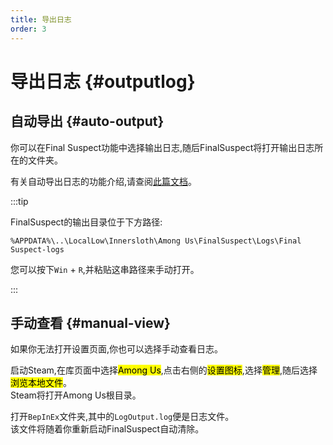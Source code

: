```yaml
---
title: 导出日志
order: 3
---
```

# 导出日志 {#outputlog}

## 自动导出 {#auto-output}

你可以在Final Suspect功能中选择输出日志,随后FinalSuspect将打开输出日志所在的文件夹。

有关自动导出日志的功能介绍,请查阅[此篇文档](../Features/DumpLog)。

:::tip

FinalSuspect的输出目录位于下方路径:

``` [文件资源管理器]
%APPDATA%\..\LocalLow\Innersloth\Among Us\FinalSuspect\Logs\Final Suspect-logs
```
您可以按下`Win` + `R`,并粘贴这串路径来手动打开。

:::

## 手动查看 {#manual-view}

如果你无法打开设置页面,你也可以选择手动查看日志。

启动Steam,在库页面中选择<mark>Among Us</mark>,点击右侧的<mark>设置图标</mark>,选择<mark>管理</mark>,随后选择<mark>浏览本地文件</mark>。\
Steam将打开Among Us根目录。

打开`BepInEx`文件夹,其中的`LogOutput.log`便是日志文件。\
该文件将随着你重新启动FinalSuspect自动清除。